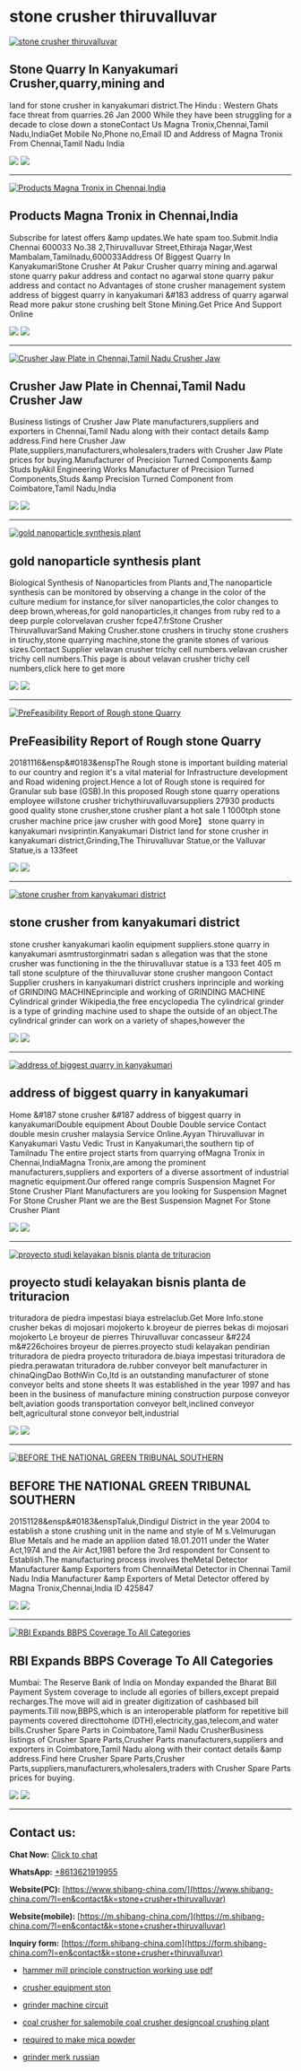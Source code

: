 # stone crusher thiruvalluvar

<a href="https://swt.shibang-china.com/?l=en&img&k=stone+crusher+thiruvalluvar" target="_blank">![stone crusher thiruvalluvar](http://static.shibang-china.com/all-800x300/616.jpg)</a>

## Stone Quarry In Kanyakumari Crusher,quarry,mining and
land for stone crusher in kanyakumari district.The Hindu : Western Ghats face threat from quarries.26 Jan 2000 While they have been struggling for a decade to close down a stoneContact Us Magna Tronix,Chennai,Tamil Nadu,IndiaGet Mobile No,Phone no,Email ID and Address of Magna Tronix From Chennai,Tamil Nadu India


<a href="https://whatsapp.shibangsoft.com/WhatsApp.php" target="_blank" title="WhatsApp">![](http://static.shibang-china.com/icon/whatsapp.png)</a> <a href="https://swt.shibang-china.com/?l=en&icon&k=stone+crusher+thiruvalluvar" target="_blank">![](http://static.shibang-china.com/icon/chat-en.png)</a>

---

<a href="https://swt.shibang-china.com/?l=en&img&k=stone+crusher+thiruvalluvar" target="_blank">![Products Magna Tronix in Chennai,India](http://static.shibang-china.com/all-800x300/504.jpg)</a>

## Products Magna Tronix in Chennai,India
Subscribe for latest offers &amp updates.We hate spam too.Submit.India Chennai 600033 No.38 2,Thiruvalluvar Street,Ethiraja Nagar,West Mambalam,Tamilnadu,600033Address Of Biggest Quarry In KanyakumariStone Crusher At Pakur Crusher quarry mining and.agarwal stone quarry pakur address and contact no agarwal stone quarry pakur address and contact no Advantages of stone crusher management system address of biggest quarry in kanyakumari &#183 address of quarry agarwal Read more pakur stone crushing belt Stone Mining.Get Price And Support Online


<a href="https://whatsapp.shibangsoft.com/WhatsApp.php" target="_blank" title="WhatsApp">![](http://static.shibang-china.com/icon/whatsapp.png)</a> <a href="https://swt.shibang-china.com/?l=en&icon&k=stone+crusher+thiruvalluvar" target="_blank">![](http://static.shibang-china.com/icon/chat-en.png)</a>

---

<a href="https://swt.shibang-china.com/?l=en&img&k=stone+crusher+thiruvalluvar" target="_blank">![Crusher Jaw Plate in Chennai,Tamil Nadu Crusher Jaw](http://static.shibang-china.com/all-800x300/1061.jpg)</a>

## Crusher Jaw Plate in Chennai,Tamil Nadu Crusher Jaw
Business listings of Crusher Jaw Plate manufacturers,suppliers and exporters in Chennai,Tamil Nadu along with their contact details &amp address.Find here Crusher Jaw Plate,suppliers,manufacturers,wholesalers,traders with Crusher Jaw Plate prices for buying.Manufacturer of Precision Turned Components &amp Studs byAkil Engineering Works Manufacturer of Precision Turned Components,Studs &amp Precision Turned Component from Coimbatore,Tamil Nadu,India


<a href="https://whatsapp.shibangsoft.com/WhatsApp.php" target="_blank" title="WhatsApp">![](http://static.shibang-china.com/icon/whatsapp.png)</a> <a href="https://swt.shibang-china.com/?l=en&icon&k=stone+crusher+thiruvalluvar" target="_blank">![](http://static.shibang-china.com/icon/chat-en.png)</a>

---

<a href="https://swt.shibang-china.com/?l=en&img&k=stone+crusher+thiruvalluvar" target="_blank">![gold nanoparticle synthesis plant](http://static.shibang-china.com/all-800x300/391.jpg)</a>

## gold nanoparticle synthesis plant
Biological Synthesis of Nanoparticles from Plants and,The nanoparticle synthesis can be monitored by observing a change in the color of the culture medium for instance,for silver nanoparticles,the color changes to deep brown,whereas,for gold nanoparticles,it changes from ruby red to a deep purple colorvelavan crusher fcpe47.frStone Crusher ThiruvalluvarSand Making Crusher.stone crushers in tiruchy stone crushers in tiruchy,stone quarrying machine,stone the granite stones of various sizes.Contact Supplier velavan crusher trichy cell numbers.velavan crusher trichy cell numbers.This page is about velavan crusher trichy cell numbers,click here to get more


<a href="https://whatsapp.shibangsoft.com/WhatsApp.php" target="_blank" title="WhatsApp">![](http://static.shibang-china.com/icon/whatsapp.png)</a> <a href="https://swt.shibang-china.com/?l=en&icon&k=stone+crusher+thiruvalluvar" target="_blank">![](http://static.shibang-china.com/icon/chat-en.png)</a>

---

<a href="https://swt.shibang-china.com/?l=en&img&k=stone+crusher+thiruvalluvar" target="_blank">![PreFeasibility Report of Rough stone Quarry](http://static.shibang-china.com/all-800x300/1319.jpg)</a>

## PreFeasibility Report of Rough stone Quarry
20181116&ensp&#0183&enspThe Rough stone is important building material to our country and region it's a vital material for Infrastructure development and Road widening project.Hence a lot of Rough stone is required for Granular sub base (GSB).In this proposed Rough stone quarry operations employee willstone crusher trichythiruvalluvarsuppliers 27930 products good quality stone crusher,stone crusher plant a hot sale 1 1000tph stone crusher machine price jaw crusher with good More】 stone quarry in kanyakumari nvsiprintin.Kanyakumari District land for stone crusher in kanyakumari district,Grinding,The Thiruvalluvar Statue,or the Valluvar Statue,is a 133feet


<a href="https://whatsapp.shibangsoft.com/WhatsApp.php" target="_blank" title="WhatsApp">![](http://static.shibang-china.com/icon/whatsapp.png)</a> <a href="https://swt.shibang-china.com/?l=en&icon&k=stone+crusher+thiruvalluvar" target="_blank">![](http://static.shibang-china.com/icon/chat-en.png)</a>

---

<a href="https://swt.shibang-china.com/?l=en&img&k=stone+crusher+thiruvalluvar" target="_blank">![stone crusher from kanyakumari district](http://static.shibang-china.com/all-800x300/844.jpg)</a>

## stone crusher from kanyakumari district
stone crusher kanyakumari kaolin equipment suppliers.stone quarry in kanyakumari asmtrustorginmatri sadan s allegation was that the stone crusher was functioning in the the thiruvalluvar statue is a 133 feet 405 m tall stone sculpture of the thiruvalluvar stone crusher mangoon Contact Supplier crushers in kanyakumari district crushers inprinciple and working of GRINDING MACHINEprinciple and working of GRINDING MACHINE Cylindrical grinder Wikipedia,the free encyclopedia The cylindrical grinder is a type of grinding machine used to shape the outside of an object.The cylindrical grinder can work on a variety of shapes,however the


<a href="https://whatsapp.shibangsoft.com/WhatsApp.php" target="_blank" title="WhatsApp">![](http://static.shibang-china.com/icon/whatsapp.png)</a> <a href="https://swt.shibang-china.com/?l=en&icon&k=stone+crusher+thiruvalluvar" target="_blank">![](http://static.shibang-china.com/icon/chat-en.png)</a>

---

<a href="https://swt.shibang-china.com/?l=en&img&k=stone+crusher+thiruvalluvar" target="_blank">![address of biggest quarry in kanyakumari](http://static.shibang-china.com/all-800x300/705.jpg)</a>

## address of biggest quarry in kanyakumari
Home &#187 stone crusher &#187 address of biggest quarry in kanyakumariDouble equipment About Double Double service Contact double mesin crusher malaysia Service Online.Ayyan Thiruvalluvar in Kanyakumari Vastu Vedic Trust in Kanyakumari,the southern tip of Tamilnadu The entire project starts from quarrying ofMagna Tronix in Chennai,IndiaMagna Tronix,are among the prominent manufacturers,suppliers and exporters of a diverse assortment of industrial magnetic equipment.Our offered range compris Suspension Magnet For Stone Crusher Plant Manufacturers are you looking for Suspension Magnet For Stone Crusher Plant we are the Best Suspension Magnet For Stone Crusher Plant


<a href="https://whatsapp.shibangsoft.com/WhatsApp.php" target="_blank" title="WhatsApp">![](http://static.shibang-china.com/icon/whatsapp.png)</a> <a href="https://swt.shibang-china.com/?l=en&icon&k=stone+crusher+thiruvalluvar" target="_blank">![](http://static.shibang-china.com/icon/chat-en.png)</a>

---

<a href="https://swt.shibang-china.com/?l=en&img&k=stone+crusher+thiruvalluvar" target="_blank">![proyecto studi kelayakan bisnis planta de trituracion](http://static.shibang-china.com/all-800x300/281.jpg)</a>

## proyecto studi kelayakan bisnis planta de trituracion
trituradora de piedra impestasi biaya estrelaclub.Get More Info.stone crusher bekas di mojosari mojokerto k.broyeur de pierres bekas di mojosari mojokerto Le broyeur de pierres Thiruvalluvar concasseur &#224 m&#226choires broyeur de pierres.proyecto studi kelayakan pendirian trituradora de piedra proyecto trituradora de.biaya impestasi trituradora de piedra.perawatan trituradora de.rubber conveyor belt manufacturer in chinaQingDao BothWin Co,ltd is an outstanding manufacturer of stone conveyor belts and stone sheets It was established in the year 1997 and has been in the business of manufacture mining construction purpose conveyor belt,aviation goods transportation conveyor belt,inclined conveyor belt,agricultural stone conveyor belt,industrial


<a href="https://whatsapp.shibangsoft.com/WhatsApp.php" target="_blank" title="WhatsApp">![](http://static.shibang-china.com/icon/whatsapp.png)</a> <a href="https://swt.shibang-china.com/?l=en&icon&k=stone+crusher+thiruvalluvar" target="_blank">![](http://static.shibang-china.com/icon/chat-en.png)</a>

---

<a href="https://swt.shibang-china.com/?l=en&img&k=stone+crusher+thiruvalluvar" target="_blank">![BEFORE THE NATIONAL GREEN TRIBUNAL SOUTHERN](http://static.shibang-china.com/all-800x300/1520.jpg)</a>

## BEFORE THE NATIONAL GREEN TRIBUNAL SOUTHERN
20151128&ensp&#0183&enspTaluk,Dindigul District in the year 2004 to establish a stone crushing unit in the name and style of M s.Velmurugan Blue Metals and he made an appliion dated 18.01.2011 under the Water Act,1974 and the Air Act,1981 before the 3rd respondent for Consent to Establish.The manufacturing process involves theMetal Detector Manufacturer &amp Exporters from ChennaiMetal Detector in Chennai Tamil Nadu India Manufacturer &amp Exporters of Metal Detector offered by Magna Tronix,Chennai,India ID 425847


<a href="https://whatsapp.shibangsoft.com/WhatsApp.php" target="_blank" title="WhatsApp">![](http://static.shibang-china.com/icon/whatsapp.png)</a> <a href="https://swt.shibang-china.com/?l=en&icon&k=stone+crusher+thiruvalluvar" target="_blank">![](http://static.shibang-china.com/icon/chat-en.png)</a>

---

<a href="https://swt.shibang-china.com/?l=en&img&k=stone+crusher+thiruvalluvar" target="_blank">![RBI Expands BBPS Coverage To All Categories](http://static.shibang-china.com/all-800x300/1342.jpg)</a>

## RBI Expands BBPS Coverage To All Categories
Mumbai: The Reserve Bank of India on Monday expanded the Bharat Bill Payment System coverage to include all egories of billers,except prepaid recharges.The move will aid in greater digitization of cashbased bill payments.Till now,BBPS,which is an interoperable platform for repetitive bill payments covered directtohome (DTH),electricity,gas,telecom,and water bills.Crusher Spare Parts in Coimbatore,Tamil Nadu CrusherBusiness listings of Crusher Spare Parts,Crusher Parts manufacturers,suppliers and exporters in Coimbatore,Tamil Nadu along with their contact details &amp address.Find here Crusher Spare Parts,Crusher Parts,suppliers,manufacturers,wholesalers,traders with Crusher Spare Parts prices for buying.


<a href="https://whatsapp.shibangsoft.com/WhatsApp.php" target="_blank" title="WhatsApp">![](http://static.shibang-china.com/icon/whatsapp.png)</a> <a href="https://swt.shibang-china.com/?l=en&icon&k=stone+crusher+thiruvalluvar" target="_blank">![](http://static.shibang-china.com/icon/chat-en.png)</a>

---
## Contact us:

**Chat Now:** [Click to chat](https://swt.shibang-china.com?l=en&contact&k=stone+crusher+thiruvalluvar)

**WhatsApp:**  [+8613621919955](https://whatsapp.shibangsoft.com/WhatsApp.php)

**Website(PC):** [https://www.shibang-china.com/](https://www.shibang-china.com/?l=en&contact&k=stone+crusher+thiruvalluvar)

**Website(mobile):** [https://m.shibang-china.com/](https://m.shibang-china.com/?l=en&contact&k=stone+crusher+thiruvalluvar)

**Inquiry form:** [https://form.shibang-china.com](https://form.shibang-china.com?l=en&contact&k=stone+crusher+thiruvalluvar)

* [hammer mill principle construction working use pdf](../122/hammer%20mill%20principle%20construction%20working%20use%20pdf.md)

* [crusher equipment ston](../114/crusher%20equipment%20ston.md)

* [grinder machine circuit](../117/grinder%20machine%20circuit.md)

* [coal crusher for salemobile coal crusher designcoal crushing plant](../114/coal%20crusher%20for%20salemobile%20coal%20crusher%20designcoal%20crushing%20plant.md)

* [required to make mica powder](../121/required%20to%20make%20mica%20powder.md)

* [grinder merk russian](../121/grinder%20merk%20russian.md)